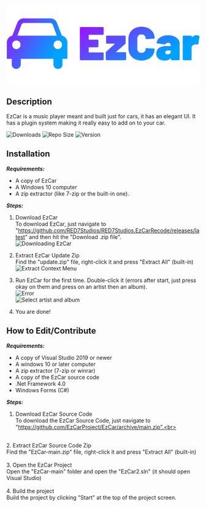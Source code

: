 ![Logo](https://github.com/RED7Studios/RED7Studios.EzCarRecode/raw/main/Content/Cover.png)
## Description
EzCar is a music player meant and built just for cars, it has an elegant UI. It has a plugin system making it really easy to add on to your car.

![Downloads](https://img.shields.io/github/downloads/RED7Studios/RED7Studios.EzCarRecode/total)
![Repo Size](https://img.shields.io/github/repo-size/RED7Studios/RED7Studios.EzCarRecode)
![Version](https://img.shields.io/github/v/release/RED7Studios/RED7Studios.EzCarRecode)

## Installation
**_Requirements:_**
- A copy of EzCar
- A Windows 10 computer
- A zip extractor (like 7-zip or the built-in one).

**_Steps:_**
1. Download EzCar<br>
To download EzCar, just navigate to "https://github.com/RED7Studios/RED7Studios.EzCarRecode/releases/latest" and then hit the "Download .zip file".<br>
![Downloading EzCar](https://i.imgur.com/PtrOGMJ.png)<br>

2. Extract EzCar Update Zip<br>
Find the "update.zip" file, right-click it and press "Extract All" (built-in)<br>
![Extract Context Menu](https://i.imgur.com/TYto2hB.png)<br>

3. Run EzCar for the first time.
Double-click it (errors after start, just press okay on them and press on an artist then an album).<br>
![Error](https://i.imgur.com/3Q7I7Ql.png)<br>
![Select artist and album](https://i.imgur.com/wFGGcFk.png)<br>

4. You are done!

## How to Edit/Contribute
**_Requirements:_**
- A copy of Visual Studio 2019 or newer
- A windows 10 or later computer
- A zip extractor (7-zip or winrar)
- A copy of the EzCar source code
- .Net Framework 4.0
- Windows Forms (C#)

**_Steps:_**
1. Download EzCar Source Code<br>
To download the EzCar Source Code, just navigate to "https://github.com/EzCarProject/EzCar/archive/main.zip".<br>
<br>
2. Extract EzCar Source Code Zip<br>
Find the "EzCar-main.zip" file, right-click it and press "Extract All" (built-in)<br>
<br>
3. Open the EzCar Project<br>
Open the "EzCar-main" folder and open the "EzCar2.sln" (it should open Visual Studio)<br>
<br>
4. Build the project<br>
Build the project by clicking "Start" at the top of the project screen.

